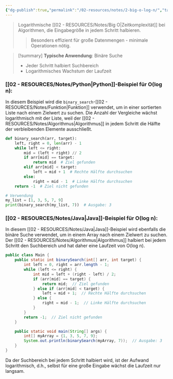```yaml
---
{"dg-publish":true,"permalink":"/02-resources/notes/2-big-o-log-n/","tags":["code/time-complexity","code/java","code/python","code/algorithmus"],"noteIcon":"","updated":"2025-09-05T10:12:26.000+02:00"}
---
```


<style> .container {font-family: sans-serif; text-align: center;} .button-wrapper button {z-index: 1;height: 40px; width: 100px; margin: 10px;padding: 5px;} .excalidraw .App-menu_top .buttonList { display: flex;} .excalidraw-wrapper { height: 800px; margin: 50px; position: relative;} :root[dir="ltr"] .excalidraw .layer-ui__wrapper .zen-mode-transition.App-menu_bottom--transition-left {transform: none;} </style><script src="https://cdn.jsdelivr.net/npm/react@17/umd/react.production.min.js"></script><script src="https://cdn.jsdelivr.net/npm/react-dom@17/umd/react-dom.production.min.js"></script><script type="text/javascript" src="https://cdn.jsdelivr.net/npm/@excalidraw/excalidraw@0/dist/excalidraw.production.min.js"></script><div id="O(log_n)_2024-10-21_2317.47.excalidraw.md1"></div><script>(function(){const InitialData={"type":"excalidraw","version":2,"source":"https://github.com/zsviczian/obsidian-excalidraw-plugin/releases/tag/2.5.2","elements":[{"type":"line","version":126,"versionNonce":1050559923,"index":"a0","isDeleted":false,"id":"1GsJOTw7ayxlga-m8QyX5","fillStyle":"solid","strokeWidth":4,"strokeStyle":"solid","roughness":2,"opacity":100,"angle":0,"x":-364.86555497858546,"y":-277.9179678509385,"strokeColor":"#1e1e1e","backgroundColor":"transparent","width":3,"height":573,"seed":1353454195,"groupIds":[],"frameId":null,"roundness":{"type":2},"boundElements":[],"updated":1729545475880,"link":null,"locked":false,"startBinding":null,"endBinding":null,"lastCommittedPoint":null,"startArrowhead":null,"endArrowhead":null,"points":[[0,0],[3,573]]},{"type":"line","version":173,"versionNonce":1490098003,"index":"a1","isDeleted":false,"id":"RcYWsBpk1hImS1ReI5F7j","fillStyle":"solid","strokeWidth":4,"strokeStyle":"solid","roughness":2,"opacity":100,"angle":0,"x":-360.86555497858546,"y":297.08203214906155,"strokeColor":"#1e1e1e","backgroundColor":"transparent","width":722,"height":10,"seed":688344083,"groupIds":[],"frameId":null,"roundness":{"type":2},"boundElements":[],"updated":1729545475880,"link":null,"locked":false,"startBinding":null,"endBinding":null,"lastCommittedPoint":null,"startArrowhead":null,"endArrowhead":null,"points":[[0,0],[722,-10]]},{"type":"line","version":129,"versionNonce":1945679091,"index":"a2","isDeleted":false,"id":"kEIFuZJzzih7PMsXazhsw","fillStyle":"solid","strokeWidth":4,"strokeStyle":"solid","roughness":2,"opacity":100,"angle":0,"x":-386.86555497858546,"y":-242.9179678509385,"strokeColor":"#1e1e1e","backgroundColor":"transparent","width":19,"height":35,"seed":1896501683,"groupIds":[],"frameId":null,"roundness":{"type":2},"boundElements":[],"updated":1729545475880,"link":null,"locked":false,"startBinding":null,"endBinding":null,"lastCommittedPoint":null,"startArrowhead":null,"endArrowhead":null,"points":[[0,0],[19,-35]]},{"type":"line","version":68,"versionNonce":798727827,"index":"a3","isDeleted":false,"id":"ZGt7aDmJxNdi7qyPI6zPS","fillStyle":"solid","strokeWidth":4,"strokeStyle":"solid","roughness":2,"opacity":100,"angle":0,"x":-364.86555497858546,"y":-276.9179678509385,"strokeColor":"#1e1e1e","backgroundColor":"transparent","width":16,"height":24,"seed":2044437331,"groupIds":[],"frameId":null,"roundness":{"type":2},"boundElements":[],"updated":1729545475880,"link":null,"locked":false,"startBinding":null,"endBinding":null,"lastCommittedPoint":null,"startArrowhead":null,"endArrowhead":null,"points":[[0,0],[16,24]]},{"type":"line","version":48,"versionNonce":1987073075,"index":"a4","isDeleted":false,"id":"WiLGZQEyoNi--SMotKpe8","fillStyle":"solid","strokeWidth":4,"strokeStyle":"solid","roughness":2,"opacity":100,"angle":0,"x":360.13444502141454,"y":285.08203214906155,"strokeColor":"#1e1e1e","backgroundColor":"transparent","width":25,"height":11,"seed":735166707,"groupIds":[],"frameId":null,"roundness":{"type":2},"boundElements":[],"updated":1729545475880,"link":null,"locked":false,"startBinding":null,"endBinding":null,"lastCommittedPoint":null,"startArrowhead":null,"endArrowhead":null,"points":[[0,0],[-25,-11]]},{"type":"line","version":54,"versionNonce":408770003,"index":"a5","isDeleted":false,"id":"M1c93tW8wpjJ3NXoXt_wK","fillStyle":"solid","strokeWidth":4,"strokeStyle":"solid","roughness":2,"opacity":100,"angle":0,"x":361.13444502141454,"y":287.08203214906155,"strokeColor":"#1e1e1e","backgroundColor":"transparent","width":20,"height":14,"seed":544418451,"groupIds":[],"frameId":null,"roundness":{"type":2},"boundElements":[],"updated":1729545475880,"link":null,"locked":false,"startBinding":null,"endBinding":null,"lastCommittedPoint":null,"startArrowhead":null,"endArrowhead":null,"points":[[0,0],[-20,14]]},{"type":"text","version":137,"versionNonce":611918707,"index":"a6","isDeleted":false,"id":"hUsbSzAi","fillStyle":"solid","strokeWidth":4,"strokeStyle":"solid","roughness":2,"opacity":100,"angle":0,"x":-69.86555497858546,"y":297.08203214906155,"strokeColor":"#1e1e1e","backgroundColor":"transparent","width":166.18069458007812,"height":37.800000000000004,"seed":2088132659,"groupIds":[],"frameId":null,"roundness":null,"boundElements":[],"updated":1729545475880,"link":null,"locked":false,"fontSize":28,"fontFamily":6,"text":"Input Size (n)","rawText":"Input Size (n)","textAlign":"left","verticalAlign":"top","containerId":null,"originalText":"Input Size (n)","autoResize":true,"lineHeight":1.35},{"type":"text","version":152,"versionNonce":51002643,"index":"a7","isDeleted":false,"id":"2StzZCOr","fillStyle":"solid","strokeWidth":4,"strokeStyle":"solid","roughness":2,"opacity":100,"angle":4.723593972811037,"x":-433.3712705162005,"y":-90.41811367230781,"strokeColor":"#1e1e1e","backgroundColor":"transparent","width":63.63618469238281,"height":37.800000000000004,"seed":163701203,"groupIds":[],"frameId":null,"roundness":null,"boundElements":[],"updated":1729545475880,"link":null,"locked":false,"fontSize":28,"fontFamily":6,"text":"Time","rawText":"Time","textAlign":"left","verticalAlign":"top","containerId":null,"originalText":"Time","autoResize":true,"lineHeight":1.35},{"type":"arrow","version":491,"versionNonce":1946353587,"index":"aG","isDeleted":false,"id":"uVzyQZBHlehNhwJTQrclP","fillStyle":"solid","strokeWidth":4,"strokeStyle":"solid","roughness":0,"opacity":100,"angle":0,"x":-356.1034482758621,"y":292.4496228448276,"strokeColor":"#e03131","backgroundColor":"transparent","width":704.1379310344827,"height":154.4827586206897,"seed":712985715,"groupIds":[],"frameId":null,"roundness":{"type":2},"boundElements":[],"updated":1729545475880,"link":null,"locked":false,"startBinding":null,"endBinding":null,"lastCommittedPoint":null,"startArrowhead":null,"endArrowhead":"arrow","points":[[0,0],[217.9310344827586,-125.5172413793104],[704.1379310344827,-154.4827586206897]]},{"type":"text","version":169,"versionNonce":898535763,"index":"aH","isDeleted":false,"id":"etqyXJf8","fillStyle":"solid","strokeWidth":4,"strokeStyle":"solid","roughness":0,"opacity":100,"angle":0,"x":219.48768472906386,"y":109.81415486453199,"strokeColor":"#e03131","backgroundColor":"transparent","width":99.79289245605469,"height":21.6,"seed":409159187,"groupIds":[],"frameId":null,"roundness":null,"boundElements":[],"updated":1729545475880,"link":"[[O(log n)\|O(log n)]]","locked":false,"fontSize":16,"fontFamily":6,"text":"📍[[O(log n)\|O(log n)]]","rawText":"[[O(log n)\|O(log n)]]","textAlign":"left","verticalAlign":"top","containerId":null,"originalText":"📍[[O(log n)\|O(log n)]]","autoResize":true,"lineHeight":1.35},{"type":"arrow","version":155,"versionNonce":511429725,"index":"a8","isDeleted":true,"id":"FWqsVBYpNgYhLCOP_5XZn","fillStyle":"solid","strokeWidth":4,"strokeStyle":"solid","roughness":0,"opacity":100,"angle":0,"x":-359.4862446337579,"y":290.18548042492364,"strokeColor":"#2f9e44","backgroundColor":"transparent","width":684,"height":13,"seed":292302707,"groupIds":[],"frameId":null,"roundness":{"type":2},"boundElements":[],"updated":1729545490741,"link":null,"locked":false,"startBinding":null,"endBinding":null,"lastCommittedPoint":null,"startArrowhead":null,"endArrowhead":"arrow","points":[[0,0],[684,-13]]},{"type":"text","version":131,"versionNonce":1043645619,"index":"a9","isDeleted":true,"id":"dFWkNJY5","fillStyle":"solid","strokeWidth":4,"strokeStyle":"solid","roughness":2,"opacity":100,"angle":0,"x":221.85858295244896,"y":251.80617008009608,"strokeColor":"#2f9e44","backgroundColor":"transparent","width":62.496826171875,"height":21.6,"seed":1975240979,"groupIds":[],"frameId":null,"roundness":null,"boundElements":[],"updated":1729545488879,"link":"[[O1\|O1]]","locked":false,"fontSize":16,"fontFamily":6,"text":"📍[[O1\|O1]]","rawText":"[[O1\|O1]]","textAlign":"left","verticalAlign":"top","containerId":null,"originalText":"📍[[O1\|O1]]","autoResize":true,"lineHeight":1.35},{"type":"arrow","version":284,"versionNonce":1280327485,"index":"aA","isDeleted":true,"id":"KbkT6UDadpe4reK-R-Hj9","fillStyle":"solid","strokeWidth":4,"strokeStyle":"solid","roughness":0,"opacity":100,"angle":0,"x":-358.1724137931034,"y":293.13927801724134,"strokeColor":"#1971c2","backgroundColor":"transparent","width":701.3793103448274,"height":295.1724137931034,"seed":203894451,"groupIds":[],"frameId":null,"roundness":{"type":2},"boundElements":[],"updated":1729545487571,"link":null,"locked":false,"startBinding":null,"endBinding":null,"lastCommittedPoint":null,"startArrowhead":null,"endArrowhead":"arrow","points":[[0,0],[701.3793103448274,-295.1724137931034]]},{"type":"text","version":194,"versionNonce":113615379,"index":"aB","isDeleted":true,"id":"w8uAMP2I","fillStyle":"solid","strokeWidth":4,"strokeStyle":"solid","roughness":0,"opacity":100,"angle":5.826417420157298,"x":227.0045440212897,"y":0.8492402272892718,"strokeColor":"#1971c2","backgroundColor":"transparent","width":72.4808349609375,"height":21.6,"seed":928309331,"groupIds":[],"frameId":null,"roundness":null,"boundElements":[],"updated":1729545482905,"link":"[[O(n)\|O(n)]]","locked":false,"fontSize":16,"fontFamily":6,"text":"📍[[O(n)\|O(n)]]","rawText":"[[O(n)\|O(n)]]","textAlign":"left","verticalAlign":"top","containerId":null,"originalText":"📍[[O(n)\|O(n)]]","autoResize":true,"lineHeight":1.35},{"type":"arrow","version":310,"versionNonce":2053696893,"index":"aC","isDeleted":true,"id":"mDHE8XmTO0vD5u_3nxGmh","fillStyle":"solid","strokeWidth":4,"strokeStyle":"solid","roughness":0,"opacity":100,"angle":0,"x":-358.1724137931034,"y":293.8289331896552,"strokeColor":"#2f9e44","backgroundColor":"transparent","width":436.551724137931,"height":514.4827586206895,"seed":1092312563,"groupIds":[],"frameId":null,"roundness":{"type":2},"boundElements":[],"updated":1729545493142,"link":null,"locked":false,"startBinding":null,"endBinding":null,"lastCommittedPoint":null,"startArrowhead":null,"endArrowhead":"arrow","points":[[0,0],[304.13793103448273,-269.6551724137931],[436.551724137931,-514.4827586206895]]},{"type":"text","version":147,"versionNonce":1802206365,"index":"aD","isDeleted":true,"id":"AggjlQjq","fillStyle":"solid","strokeWidth":4,"strokeStyle":"solid","roughness":0,"opacity":100,"angle":5.237953054781757,"x":-16.474254158487497,"y":-162.5334267072389,"strokeColor":"#2f9e44","backgroundColor":"transparent","width":78.56085205078125,"height":21.6,"seed":1954621331,"groupIds":[],"frameId":null,"roundness":null,"boundElements":[],"updated":1729545482905,"link":"[[O(n²)\|O(n²)]]","locked":false,"fontSize":16,"fontFamily":6,"text":"📍[[O(n²)\|O(n²)]]","rawText":"[[O(n²)\|O(n²)]]","textAlign":"left","verticalAlign":"top","containerId":null,"originalText":"📍[[O(n²)\|O(n²)]]","autoResize":true,"lineHeight":1.35},{"type":"arrow","version":375,"versionNonce":1994678899,"index":"aE","isDeleted":true,"id":"zrhvjUmFAAcWtHJNPqo68","fillStyle":"solid","strokeWidth":4,"strokeStyle":"solid","roughness":0,"opacity":100,"angle":0,"x":-355.41379310344826,"y":291.07031249999994,"strokeColor":"#1e1e1e","backgroundColor":"transparent","width":331.0344827586206,"height":526.206896551724,"seed":2008857907,"groupIds":[],"frameId":null,"roundness":{"type":2},"boundElements":[],"updated":1729545493992,"link":null,"locked":false,"startBinding":null,"endBinding":null,"lastCommittedPoint":null,"startArrowhead":null,"endArrowhead":"arrow","points":[[0,0],[236.55172413793093,-315.8620689655172],[331.0344827586206,-526.206896551724]]},{"type":"text","version":146,"versionNonce":1888348083,"index":"aF","isDeleted":true,"id":"IYh45FvT","fillStyle":"solid","strokeWidth":4,"strokeStyle":"solid","roughness":0,"opacity":100,"angle":5.181153299986048,"x":-130.09724553399883,"y":-132.78594705349707,"strokeColor":"#1e1e1e","backgroundColor":"transparent","width":78.56085205078125,"height":21.6,"seed":1714724563,"groupIds":[],"frameId":null,"roundness":null,"boundElements":[],"updated":1729545482905,"link":"[[O(n³)\|O(n³)]]","locked":false,"fontSize":16,"fontFamily":6,"text":"📍[[O(n³)\|O(n³)]]","rawText":"[[O(n³)\|O(n³)]]","textAlign":"left","verticalAlign":"top","containerId":null,"originalText":"📍[[O(n³)\|O(n³)]]","autoResize":true,"lineHeight":1.35},{"type":"arrow","version":543,"versionNonce":338591123,"index":"aI","isDeleted":true,"id":"TNy9N-ZfLTK31vJLYjvXx","fillStyle":"solid","strokeWidth":4,"strokeStyle":"solid","roughness":0,"opacity":100,"angle":0,"x":-354.72413793103453,"y":289.6910021551724,"strokeColor":"#f08c00","backgroundColor":"transparent","width":640.6896551724138,"height":431.03448275862064,"seed":1188498355,"groupIds":[],"frameId":null,"roundness":{"type":2},"boundElements":[],"updated":1729545492122,"link":null,"locked":false,"startBinding":null,"endBinding":null,"lastCommittedPoint":null,"startArrowhead":null,"endArrowhead":"arrow","points":[[0,0],[321.3793103448275,-114.4827586206896],[640.6896551724138,-431.03448275862064]]},{"type":"text","version":149,"versionNonce":359391485,"index":"aJ","isDeleted":true,"id":"r6lezy97","fillStyle":"solid","strokeWidth":4,"strokeStyle":"solid","roughness":0,"opacity":100,"angle":5.494143481980993,"x":156.08338060534857,"y":-102.5782647511142,"strokeColor":"#f08c00","backgroundColor":"transparent","width":113.12092590332031,"height":21.6,"seed":704716115,"groupIds":[],"frameId":null,"roundness":null,"boundElements":[],"updated":1729545482905,"link":"[[O(n log n)\|O(n log n)]]","locked":false,"fontSize":16,"fontFamily":6,"text":"📍[[O(n log n)\|O(n log n)]]","rawText":"[[O(n log n)\|O(n log n)]]","textAlign":"left","verticalAlign":"top","containerId":null,"originalText":"📍[[O(n log n)\|O(n log n)]]","autoResize":true,"lineHeight":1.35},{"type":"arrow","version":233,"versionNonce":1896882845,"index":"aK","isDeleted":true,"id":"IkWFH-C8TJAxt7xRTGAPb","fillStyle":"solid","strokeWidth":4,"strokeStyle":"solid","roughness":0,"opacity":100,"angle":0,"x":-350.58620689655174,"y":286.24272629310343,"strokeColor":"#e03131","backgroundColor":"transparent","width":213.1034482758621,"height":533.7931034482758,"seed":1832385267,"groupIds":[],"frameId":null,"roundness":{"type":2},"boundElements":[],"updated":1729545494857,"link":null,"locked":false,"startBinding":null,"endBinding":null,"lastCommittedPoint":null,"startArrowhead":null,"endArrowhead":"arrow","points":[[0,0],[161.37931034482756,-277.24137931034477],[213.1034482758621,-533.7931034482758]]},{"type":"text","version":135,"versionNonce":813463891,"index":"aL","isDeleted":true,"id":"tqJEn4x5","fillStyle":"solid","strokeWidth":4,"strokeStyle":"solid","roughness":0,"opacity":100,"angle":4.85990474664134,"x":-210.43780099641276,"y":-180.7311854317358,"strokeColor":"#e03131","backgroundColor":"transparent","width":77.9678955078125,"height":21.6,"seed":218244243,"groupIds":[],"frameId":null,"roundness":null,"boundElements":[],"updated":1729545482905,"link":"[[O(2ⁿ)\|O(2ⁿ)]]","locked":false,"fontSize":16,"fontFamily":6,"text":"📍[[O(2ⁿ)\|O(2ⁿ)]]","rawText":"[[O(2ⁿ)\|O(2ⁿ)]]","textAlign":"left","verticalAlign":"top","containerId":null,"originalText":"📍[[O(2ⁿ)\|O(2ⁿ)]]","autoResize":true,"lineHeight":1.35},{"type":"arrow","version":135,"versionNonce":1232698003,"index":"aM","isDeleted":true,"id":"yb2dv6JDgPNyC-Gpw2JdU","fillStyle":"solid","strokeWidth":4,"strokeStyle":"solid","roughness":0,"opacity":100,"angle":0,"x":-350.58620689655174,"y":289.6910021551724,"strokeColor":"#f08c00","backgroundColor":"transparent","width":76.55172413793105,"height":557.9310344827586,"seed":823532083,"groupIds":[],"frameId":null,"roundness":{"type":2},"boundElements":[],"updated":1729545497108,"link":null,"locked":false,"startBinding":null,"endBinding":null,"lastCommittedPoint":null,"startArrowhead":null,"endArrowhead":"arrow","points":[[0,0],[59.31034482758622,-277.24137931034477],[76.55172413793105,-557.9310344827586]]},{"type":"text","version":168,"versionNonce":422966099,"index":"aN","isDeleted":true,"id":"2LKPpXxT","fillStyle":"solid","strokeWidth":4,"strokeStyle":"solid","roughness":0,"opacity":100,"angle":4.8159130645368435,"x":-333.0476994827751,"y":-196.5744948633648,"strokeColor":"#f08c00","backgroundColor":"transparent","width":76.25685119628906,"height":21.6,"seed":1180326867,"groupIds":[],"frameId":null,"roundness":null,"boundElements":[],"updated":1729545495901,"link":"[[O(n!)\|O(n!)]]","locked":false,"fontSize":16,"fontFamily":6,"text":"📍[[O(n!)\|O(n!)]]","rawText":"[[O(n!)\|O(n!)]]","textAlign":"left","verticalAlign":"top","containerId":null,"originalText":"📍[[O(n!)\|O(n!)]]","autoResize":true,"lineHeight":1.35},{"type":"arrow","version":162,"versionNonce":910669779,"index":"aO","isDeleted":true,"id":"GijAsZgr6ihrz8Aa1HBUc","fillStyle":"solid","strokeWidth":4,"strokeStyle":"solid","roughness":0,"opacity":100,"angle":0,"x":-352.65517241379314,"y":290.3806573275862,"strokeColor":"#1e1e1e","backgroundColor":"transparent","width":702.7586206896551,"height":224.82758620689657,"seed":1491429747,"groupIds":[],"frameId":null,"roundness":{"type":2},"boundElements":[],"updated":1729545486283,"link":null,"locked":false,"startBinding":null,"endBinding":null,"lastCommittedPoint":null,"startArrowhead":null,"endArrowhead":"arrow","points":[[0,0],[702.7586206896551,-224.82758620689657]]},{"type":"text","version":125,"versionNonce":230540829,"index":"aP","isDeleted":true,"id":"vfO6jgll","fillStyle":"solid","strokeWidth":4,"strokeStyle":"solid","roughness":0,"opacity":100,"angle":6.029878855035,"x":229.5470996132692,"y":64.531003174354,"strokeColor":"#1e1e1e","backgroundColor":"transparent","width":81.2620849609375,"height":21.6,"seed":771605267,"groupIds":[],"frameId":null,"roundness":null,"boundElements":[],"updated":1729545485293,"link":"[[O(√n)\|O(√n)]]","locked":false,"fontSize":16,"fontFamily":6,"text":"📍[[O(√n)\|O(√n)]]","rawText":"[[O(√n)\|O(√n)]]","textAlign":"left","verticalAlign":"top","containerId":null,"originalText":"📍[[O(√n)\|O(√n)]]","autoResize":true,"lineHeight":1.35}],"appState":{"theme":"dark","viewBackgroundColor":"#ffffff","currentItemStrokeColor":"#1e1e1e","currentItemBackgroundColor":"transparent","currentItemFillStyle":"solid","currentItemStrokeWidth":2,"currentItemStrokeStyle":"solid","currentItemRoughness":1,"currentItemOpacity":100,"currentItemFontFamily":5,"currentItemFontSize":20,"currentItemTextAlign":"left","currentItemStartArrowhead":null,"currentItemEndArrowhead":"arrow","currentItemArrowType":"round","scrollX":616.5,"scrollY":453.7890625,"zoom":{"value":1},"currentItemRoundness":"round","gridSize":20,"gridStep":5,"gridModeEnabled":false,"gridColor":{"Bold":"rgba(217, 217, 217, 0.5)","Regular":"rgba(230, 230, 230, 0.5)"},"currentStrokeOptions":null,"frameRendering":{"enabled":true,"clip":true,"name":true,"outline":true},"objectsSnapModeEnabled":false,"activeTool":{"type":"selection","customType":null,"locked":false,"lastActiveTool":null}},"files":{}};InitialData.scrollToContent=true;App=()=>{const e=React.useRef(null),t=React.useRef(null),[n,i]=React.useState({width:void 0,height:void 0});return React.useEffect(()=>{i({width:t.current.getBoundingClientRect().width,height:t.current.getBoundingClientRect().height});const e=()=>{i({width:t.current.getBoundingClientRect().width,height:t.current.getBoundingClientRect().height})};return window.addEventListener("resize",e),()=>window.removeEventListener("resize",e)},[t]),React.createElement(React.Fragment,null,React.createElement("div",{className:"excalidraw-wrapper",ref:t},React.createElement(ExcalidrawLib.Excalidraw,{ref:e,width:n.width,height:n.height,initialData:InitialData,viewModeEnabled:!0,zenModeEnabled:!0,gridModeEnabled:!1})))},excalidrawWrapper=document.getElementById("O(log_n)_2024-10-21_2317.47.excalidraw.md1");ReactDOM.render(React.createElement(App),excalidrawWrapper);})();</script>
>Logarithmische [[02 - RESOURCES/Notes/Big O\|Zeitkomplexität]] bei Algorithmen, die Eingabegröße in jedem Schritt halbieren. 
>> Besonders effizient für große Datenmengen - minimale Operationen nötig. 
>> 

>[!summary] **Typische Anwendung**: Binäre Suche
>- Jeder Schritt halbiert Suchbereich 
>- Logarithmisches Wachstum der Laufzeit


### [[02 - RESOURCES/Notes/Python\|Python]]-Beispiel für O(log n):
In diesem Beispiel wird die `binary_search`-[[02 - RESOURCES/Notes/Funktion\|Funktion]] verwendet, um in einer sortierten Liste nach einem Zielwert zu suchen. Die Anzahl der Vergleiche wächst logarithmisch mit der Liste, weil der [[02 - RESOURCES/Notes/Algorithmus\|Algorithmus]] in jedem Schritt die Hälfte der verbleibenden Elemente ausschließt.

```python
def binary_search(arr, target):
    left, right = 0, len(arr) - 1
    while left <= right:
        mid = (left + right) // 2
        if arr[mid] == target:
            return mid  # Ziel gefunden
        elif arr[mid] < target:
            left = mid + 1  # Rechte Hälfte durchsuchen
        else:
            right = mid - 1  # Linke Hälfte durchsuchen
    return -1  # Ziel nicht gefunden

# Verwendung
my_list = [1, 3, 5, 7, 9]
print(binary_search(my_list, 7))  # Ausgabe: 3
```

### [[02 - RESOURCES/Notes/Java\|Java]]-Beispiel für O(log n):
In diesem [[02 - RESOURCES/Notes/Java\|Java]]-Beispiel wird ebenfalls die binäre Suche verwendet, um in einem Array nach einem Zielwert zu suchen. Der [[02 - RESOURCES/Notes/Algorithmus\|Algorithmus]] halbiert bei jedem Schritt den Suchbereich und hat daher eine Laufzeit von O(log n).

```java
public class Main {
    public static int binarySearch(int[] arr, int target) {
        int left = 0, right = arr.length - 1;
        while (left <= right) {
            int mid = left + (right - left) / 2;
            if (arr[mid] == target) {
                return mid;  // Ziel gefunden
            } else if (arr[mid] < target) {
                left = mid + 1;  // Rechte Hälfte durchsuchen
            } else {
                right = mid - 1;  // Linke Hälfte durchsuchen
            }
        }
        return -1;  // Ziel nicht gefunden
    }

    public static void main(String[] args) {
        int[] myArray = {1, 3, 5, 7, 9};
        System.out.println(binarySearch(myArray, 7));  // Ausgabe: 3
    }
}
```

Da der Suchbereich bei jedem Schritt halbiert wird, ist der Aufwand logarithmisch, d.h., selbst für eine große Eingabe wächst die Laufzeit nur langsam.
